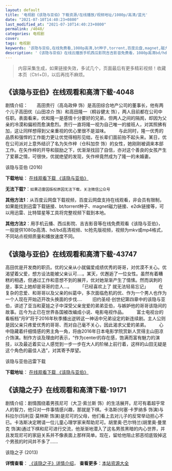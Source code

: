```yaml
---
layout: default
title: '电视剧《该隐与亚伯》下载资源/在线播放/视频地址/1080p/高清/蓝光'
date: "2021-07-10T14:40:23+0800"
last_modified_at: "2021-07-10T14:40:23+0800"
permalink: /4048/
categories: 电视剧
cover:
tags: 电视剧
keywords: '该隐与亚伯,在线免费看,1080p高清,bt种子,torrent,百度云盘,magnet,磁力链,迅雷下载资源'
description: '《该隐与亚伯》在线云播放手机西瓜影院吉吉影音免费看，1080p高清bd/hd未删减完整版和tc抢先枪版，mkv/mp4格式，附带bt/torrent种子、magnet/磁力链、百度云盘、网盘资源迅雷下载链接'
---
```


>内容采集生成，如果链接失效，多试几个，页面最后有更多精彩视频！收藏本页（Ctrl+D)，以后再找不麻烦。


## 《该隐与亚伯》在线观看和高清下载-4048

剧情介绍：　　高田贵行（高岛政伸 饰）是高田综合地产公司的董事长，他有两个儿子高田优（山田凉介 饰）和高田隆一（桐谷健太 饰），两人目前都在公司中任职。表面看来，优和隆一是感情十分要好的兄弟，但两人之间的隔阂，却因为父亲的冷漠和偏袒而愈演愈烈。贵行一直将隆一视为自己唯一的接班人，对其照拂有加，这让同样想得到父亲重视的优心里很不是滋味。 　　与此同时，隆一优秀的品质和强悍的工作能力更让优觉得相形见绌，在长辈们面前抬不起头来。某日，优在公司派对上意外结识了名为矢作梓（仓科加奈 饰）的女性，她刚刚被调来本部工作。在矢作梓的开导和鼓励之下，优渐渐找回了自信，亦对这个善良的女孩产生了爱慕之情，可很快，优就绝望的发现，矢作梓竟然成为了隆一的未婚妻。


该隐与亚伯 (2016)

**下载地址**： [在线观看下载 《该隐与亚伯》](https://www.btbtdy.me/btdy/dy9172.html) 


**无法下载?**：`如果迅雷因版权原因无法下载，关注微信公众号 `

**其他方法1**：从百度云网盘下载视频，百度云网盘支持在线观看，非会员有限制，如果能找到迅雷下载链接、bt/torrent种子、magnet磁力链接、e2dk链接等，可以用迅雷、比特彗星等工具将完整视频下载到本地。

**其他方法2**：用手机云播、西瓜影院、吉吉影音等在线免费观看《该隐与亚伯》，一般提供1080p高清、hd/bd高清视频、tc抢先版视频，视频为mkv或mp4格式，不同站点视频质量和播放速度不同。


## 《该隐与亚伯》在线观看和高清下载-43747

高田优是开发商的职员。优的父亲从小就偏爱成绩优秀的哥哥，对优漠不关心。优渴望着父爱，想方设法能被父亲认可....。某天，优邂逅了一位女性。虽然有着糟糕的相遇，但通过工作和意想不到的展开，优对她渐渐产生了情愫。然而讽刺的是，事实上她却是哥哥的恋人...。 　　「已经喜欢上了 就无法轻易忘记」 　　在复杂的恋爱、和哥哥以及父亲的纠葛中，多次面临危机的优、作为一个男人也作为一个人现在开始迈开改头换面的步伐.... 　　旧约圣经·创世纪第四章中的该隐与亚伯，讲述了亚当和夏娃之子中深受父亲宠爱的弟弟亚伯，与嫉妒他的哥哥该隐间的故事。迄今为止已在世界各国被改编成小说、电影电视作品。 　　富士电视台的看板档“月9”将于2016年秋季播出逆转这一神话中兄弟设定的新连续剧。主人公则是因父亲只疼爱优秀的哥哥、而对自己毫不关心，因此渴求父爱的弟弟。 　　心中隐藏着纤细情感的男主角一角，将由2016年日本电影学院赏新人赏得主山田凉介饰演。制作方谈及理由时表示，“作为center的存在感，饱满而富有魅力的演技，以及最近着实让人感觉到一步一步在大人的阶梯上前行着，这样的山田无疑是这个角色的最佳人选”，对其寄予厚望。


该隐与亚伯迅雷下载

**下载地址**： [在线观看下载 《该隐与亚伯》](https://www.993dy.com//vod-detail-id-8190.html) 


## 《该隐之子》在线观看和高清下载-19171

剧情介绍：剧情围绕着男孩尼可（大卫·索兰斯 饰）的生活展开。尼可有着超乎常人的智力，他只对一件事情感兴趣，那就是下棋。卡洛斯(何塞·卡罗纳多 饰演)与科拉尔(玛利亚·莫林斯 饰演)是尼可的父母，他们看上去对儿子的反常举动担心不已。卡洛斯决定聘请一位儿童心理学家来帮助尼可。胡里奥·巴尔特兰(胡里奥·曼里克 饰演)通过下棋和尼可进行交流，他渐渐地潜入了这名男孩黑暗的内心世界，并且发现尼可的家庭关系并不像表面上那样简单。现在，留给他阻止邪恶彻底毁掉这个男孩的时间并不多了……


该隐之子 (2013)

**详情查看**： [《该隐之子》详情介绍](/movie/19171/)， **查看更多**：[本站资源大全](/movie/t/all/)

